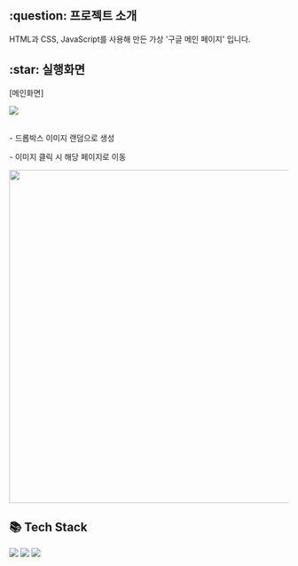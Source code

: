 <h2>:question: 프로젝트 소개</h2>
<p>HTML과 CSS, JavaScript를 사용해 만든 가상 '구글 메인 페이지' 입니다.</p>

<h2>:star: 실행화면</h2>
<p>[메인화면]</p>
<img src="https://github.com/user-attachments/assets/fd19fb69-617d-43ac-9ec9-7f2b9b55e0da">
<br /><br />

<p>- 드롭박스 이미지 랜덤으로 생성</p>
<p>- 이미지 클릭 시 해당 페이지로 이동</p>
<img src="https://github.com/user-attachments/assets/ba1a9aa1-108b-40de-adec-356e77e3d414" width="600px">

<h2>📚 Tech Stack</h2>
<div>
  <img src="https://img.shields.io/badge/HTML5-E34F26?style=flat&logo=HTML5&logoColor=white" />
  <img src="https://img.shields.io/badge/CSS3-1572B6?style=flat&logo=CSS3&logoColor=white" />
  <img src="https://img.shields.io/badge/JavaScript-F7DF1E?style=flat&logo=JavaScript&logoColor=white" />
</div>
